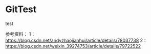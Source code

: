 # GitTest
test


参考资料：
1：https://blog.csdn.net/andyzhaojianhui/article/details/78037738
2：https://blog.csdn.net/weixin_39274753/article/details/79722522